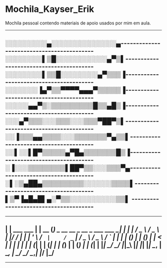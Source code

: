 # Mochila_Kayser_Erik

Mochila pessoal contendo materiais de apoio usados por mim em aula.

-----------------------------------------------------------------------------------------------------------------------------------------------------------------------------------


░░░░░░░░░▄░░░░░░░░░░░░░░▄------------------------------------------
░░░░░░░░▌▒█░░░░░░░░░░░▄▀▒▌----------------------------------------
░░░░░░░░▌▒▒█░░░░░░░░▄▀▒▒▒▐----------------------------------------
░░░░░░░▐▄▀▒▒▀▀▀▀▄▄▄▀▒▒▒▒▒▐----------------------------------------
░░░░░▄▄▀▒░▒▒▒▒▒▒▒▒▒█▒▒▄█▒▐----------------------------------------
░░░▄▀▒▒▒░░░▒▒▒░░░▒▒▒▀██▀▒▌----------------------------------------
░░▐▒▒▒▄▄▒▒▒▒░░░▒▒▒▒▒▒▒▀▄▒▒▌---------------------------------------
░░▌░░▌█▀▒▒▒▒▒▄▀█▄▒▒▒▒▒▒▒█▒▐---------------------------------------
░▐░░░▒▒▒▒▒▒▒▒▌██▀▒▒░░░▒▒▒▀▄---------------------------------------
░▌░▒▄██▄▒▒▒▒▒▒▒▒▒░░░░░░▒▒▒▒▌-------------------------------------
▌▒▀▐▄█▄█▌▄░▀▒▒░░░░░░░░░░▒▒▌ --------------------------------------
-----------------------------------------------------------------------------------------------------------------------------------------------------------------------------------
  _                   _      _                                                 _ 
 | |   ___     ___   | | __ (_)  _ __     __ _      __ _    ___     ___     __| |
 | |  / _ \   / _ \  | |/ / | | | '_ \   / _` |    / _` |  / _ \   / _ \   / _` |
 | | | (_) | | (_) | |   <  | | | | | | | (_| |   | (_| | | (_) | | (_) | | (_| |
 |_|  \___/   \___/  |_|\_\ |_| |_| |_|  \__, |    \__, |  \___/   \___/   \__,_|
                                         |___/     |___/                         
-----------------------------------------------------------------------------------------------------------------------------------------------------------------------------------

-----------------------------------------------------------------------------------------------------------------------------------------------------------------------------------

